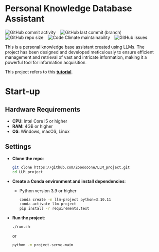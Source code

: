 # Personal Knowledge Database Assistant

![GitHub commit activity](https://img.shields.io/github/commit-activity/m/zoooooone/LLM_project?label=activity) &ensp; ![GitHub last commit (branch)](https://img.shields.io/github/last-commit/Zoooooone/LLM_project/master) &ensp; ![GitHub repo size](https://img.shields.io/github/repo-size/Zoooooone/LLM_project) &ensp; ![Code Climate maintainability](https://img.shields.io/codeclimate/maintainability-percentage/Zoooooone/LLM_project) &ensp; ![GitHub issues](https://img.shields.io/github/issues/Zoooooone/LLM_project)

This is a personal knowledge base assistant created using LLMs. The project has been designed and developed meticulously to ensure efficient management and retrieval of vast and intricate information, making it a powerful tool for information acquisition.

This project refers to this **[tutorial](https://github.com/logan-zou/Chat_with_Datawhale_langchain/tree/main)**.

# Start-up

## Hardware Requirements

- **CPU**: Intel Core i5 or higher
- **RAM**: 4GB or higher
- **OS**: Windows, macOS, Linux

## Settings

- **Clone the repo**:
    ```bash
    git clone https://github.com/Zoooooone/LLM_project.git
    cd LLM_project
    ```

- **Create a Conda environment and install dependencies**:
  - Python version 3.9 or higher
    ```bash
    conda create -n llm-project python=3.10.11
    conda activate llm-project
    pip install -r requirements.text
    ```

- **Run the project**:
    ```bash
    ./run.sh
    ```
    or
    ```bash
    python -m project.serve.main
    ```